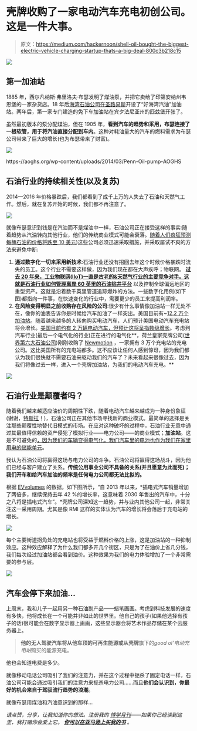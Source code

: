# 壳牌收购了一家电动汽车充电初创公司。这是一件大事。

> 原文：<https://medium.com/hackernoon/shell-oil-bought-the-biggest-electric-vehicle-charging-startup-thats-a-big-deal-800c3b218c15>

![](img/1dd058989fd0a5fa16f5073c55f44d43.png)

## **第一加油站**

1885 年，西尔凡纳斯·弗里洛夫·布瑟发明了煤油泵，并把它卖给了印第安纳州韦恩堡的一家杂货店。18 年后[海湾石油公司在圣路易斯](https://aoghs.org/transportation/first-gas-pump-and-service-stations/)开设了“好海湾汽油”加油站。两年后，第一家专门建造的免下车加油站在宾夕法尼亚州的匹兹堡开张了。

虽然最初版本的泵分配煤油，但在 1905 年，**看到汽车的趋势和采用，布瑟连接了一根软管，用于将汽油直接分配到车内**。这种对耗油量大的汽车的燃料需求为布瑟公司带来了巨大的增长(也为布瑟带来了财富)。

![](img/15ad046426ef879960b3f1e4a5bee882.png)

https-//aoghs.org/wp-content/uploads/2014/03/Penn-Oil-pump-AOGHS

## 石油行业的持续相关性(以及复苏)

2014—2016 年价格暴跌后，我们都看到了成千上万的人失去了石油和天然气工作。然后，就在复苏开始的时候，我们都不再注意了。

![](img/6ba5ba879f91b5edde92c1831e562d23.png)

就像布瑟意识到钱是在汽油而不是煤油中一样，石油公司正在接受这样的事实:随着趋势从汽油转向其他行业，他们的传统商业模式可能会衰落。[随着人们疯狂预测每桶石油的价格将跌至 10 美元](http://www.marketwatch.com/story/oil-headed-to-10-china-may-be-in-the-drivers-seat-2017-10-16))这些公司必须迅速采取措施，并采取屡试不爽的方法来避免中断:

1.  **通过数字化一切来采用新技术**:石油行业还没有招回去年这个时候价格暴跌时流失的员工。这个行业不需要这样做，因为我们现在都在大声疾呼；物联网。 [**过去 20 年来，工业物联网(IIoT)一直是古老的&天然气行业的主要竞争对手。这就是石油行业如何管理离岸 60 英里的石油钻井平台**](https://www.strategyand.pwc.com/media/file/Not-your-fathers-oil-and-gas-business.pdf) 以及控制全球偏远地区的重型资产。这就是沿着数千英里管道追踪爆炸的方法。一些数字化用例(如下图)都指向一件事，在快速变化的行业中，需要更少的员工来提高利润率。
2.  **在风险变得明显之前收购存在风险的公司**:很少有什么事情像加油站一样无处不在，像你的油表告诉你是时候给汽车加油了一样突出。美国目前有~[12.2 万个加油站](http://www.statisticbrain.com/gas-station-statistics/)。随着越来越多的人转向购买电动汽车，人们预计美国电动汽车充电站将会增长。[美国目前约有 2 万辆电动汽车，但预计这将呈指数级增长](https://electrek.co/2017/06/19/us-electric-vehicle-charging-stations/)。考虑到汽车行业(最后一个电气化的行业)正在进行的电气化**，荷兰皇家壳牌公司([世界第六大石油公司](http://www.worldatlas.com/articles/biggest-oil-companies-in-the-world.html))刚刚收购了 [Newmotion](https://www.reuters.com/article/us-newmotion-m-a-shell/shell-buys-newmotion-charging-network-in-first-electric-vehicle-deal-idUSKBN1CH1QV?utm_source=Benedict%27s+newsletter&utm_campaign=869e427e4d-Benedict%27s+Newsletter&utm_medium=email&utm_term=0_4999ca107f-869e427e4d-70311893) ，一家拥有 3 万个充电站的充电公司。这比美国所有的充电站都多。这不应该让任何人感到惊讶，因为我们都认为我们很快就不需要石油来驱动我们的汽车了？未来看起来很像过去，因为我们将像过去一样，进入一个壳牌加油站，为我们的电动汽车充电。**

![](img/b8ac07cef086de0181d7b0ed005ba20d.png)

## **石油行业是颠覆者吗？**

随着我们越来越适应油价的周期性下跌，随着电动汽车越来越成为一种身份象征(谢谢，[特斯拉](https://hackernoon.com/tagged/tesla)！)，石油公司正在其他市场寻找新的商业模式。最简单的选择是关注那些颠覆性地替代旧模式的市场。在应对这种破坏的过程中，石油行业无意中通过其最值得信赖的资产侵犯了模拟行业——电力公司——的商业模式；**加油站**。这是不可避免的[，因为我们的车辆变得电气化，我们汽车里的电池也作为我们在家里用电的储能单元](https://hackernoon.com/teslas-astronomical-stock-price-it-has-little-to-do-with-cars-c828187f9084)。

我认为石油公司将赢得这场与电力公司的斗争。石油公司将赢得这场战斗，因为他们已经与客户建立了关系。**传统公用事业公司不具备的关系(并且愿意为此而死)；我们开车和给汽车加油的频率是任何电力公司都无法比拟的。**

根据 [EVvolumes](http://www.ev-volumes.com/) 的数据，如下图所示，“自 2013 年以来，*插电式汽车销量增加了两倍多，继续保持去年 42 %的增长率，这意味着 2030 年售出的汽车中，十分之八将是插电式汽车”。*壳牌公司深知这一趋势，并与业内其他公司一起，非常关注这一采用周期。尤其是像 RMI 这样的实体认为汽车的增长将会落后于充电站的增长。

![](img/ee51089d85b3f6a6cf7f5fa0b865b75b.png)

每个主要街道拐角处的充电站也将受益于燃料价格的上涨，这是加油站的一种抑制效应。这种效应解释了为什么我们都多开几个街区，只是为了在油价上省几分钱，我们每次经过加油站都会看到油价。这种效果为我们的电力体验增加了一个非常需要的参与层。

![](img/2091049f8e6a8511d45e996d78160935.png)

## 汽车会停下来加油…

上周末，我和儿子一起用另一种石油副产品——蜡笔画画。考虑到科技发展的速度有多快，他将成长在一个可能并非如此的世界里。他自己的孩子(如果他选择有孩子的话)很可能会在数字显示器上画画，这些显示器会将艺术作品存储在某个云服务器上。

> **他的无人驾驶汽车将从他车顶的可再生能源或从壳牌**旗下的*good ol’电动充电站*购买的能源充电。

他也会知道电费是多少。

就像移动电话公司吸引了我们的注意力，并在这个过程中扼杀了固定电话一样，石油公司可能会通过吸引我们的注意力来扼杀电力公司……而且**他们会认识到，你最好的机会来自于驾驭流行趋势的浪潮**。

就像布瑟用煤油和汽油意识到的那样…

*请点赞，分享，让我知道你的想法。注册我的* [*博学月刊*](https://www.getrevue.co/profile/seyifabo?utm_campaign=Issue&utm_content=forwarded&utm_medium=email&utm_source=Seyi+Fabode)*——如果你已经读到这里，我打赌你会爱上它。* [***你可以在亚马逊上买我的书***](https://www.amazon.com/dp/B072875DFJ) *。*